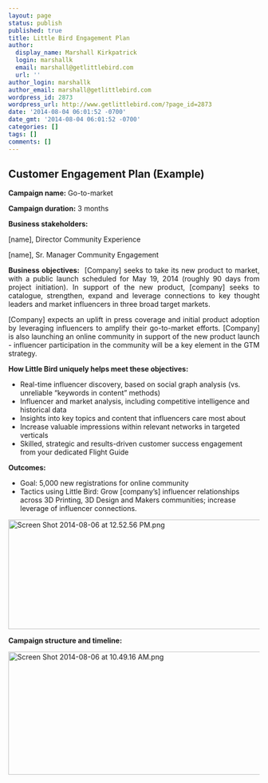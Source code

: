 ```yaml
---
layout: page
status: publish
published: true
title: Little Bird Engagement Plan
author:
  display_name: Marshall Kirkpatrick
  login: marshallk
  email: marshall@getlittlebird.com
  url: ''
author_login: marshallk
author_email: marshall@getlittlebird.com
wordpress_id: 2873
wordpress_url: http://www.getlittlebird.com/?page_id=2873
date: '2014-08-04 06:01:52 -0700'
date_gmt: '2014-08-04 06:01:52 -0700'
categories: []
tags: []
comments: []
---
```

<h2>Customer Engagement Plan (Example)</h2>
<p style="text-align: justify;"><strong>Campaign name:</strong> Go-to-market</p>
<p style="text-align: justify;"><strong>Campaign duration:</strong> 3 months</p>
<p style="text-align: justify;"><strong>Business stakeholders: </strong></p>
<p dir="ltr" style="text-align: justify;">[name], Director Community Experience</p>
<p dir="ltr" style="text-align: justify;">[name], Sr. Manager Community Engagement</p>
<p style="text-align: justify;"><strong>Business objectives:</strong>  [Company] seeks to take its new product to market, with a public launch scheduled for May 19, 2014 (roughly 90 days from project initiation). In support of the new product, [company] seeks to catalogue, strengthen, expand and leverage connections to key thought leaders and market influencers in three broad target markets.</p>
<p dir="ltr" style="text-align: justify;">[Company] expects an uplift in press coverage and initial product adoption by leveraging influencers to amplify their go-to-market efforts. [Company] is also launching an online community in support of the new product launch - influencer participation in the community will be a key element in the GTM strategy.</p>
<p dir="ltr" style="text-align: justify;"><strong>How Little Bird uniquely helps meet these objectives:</strong></p>
<ul>
<li><span style="text-align: justify;">Real-time influencer discovery, based on social graph analysis (vs. unreliable “keywords in content” methods)</span></li>
<li><span style="text-align: justify;">Influencer and market analysis, including competitive intelligence and historical data</span></li>
<li><span style="text-align: justify;">Insights into key topics and content that influencers care most about</span></li>
<li><span style="text-align: justify;">Increase valuable impressions within relevant networks in targeted verticals</span></li>
<li><span style="text-align: justify;">Skilled, strategic and results-driven customer success engagement from your dedicated Flight Guide</span></li>
</ul>
<p dir="ltr" style="text-align: justify;"><strong>Outcomes:</strong></p>
<ul>
<li><span style="text-align: justify;">Goal: 5,000 new registrations for online community</span></li>
<li><span style="text-align: justify;">Tactics using Little Bird: Grow [company’s] influencer relationships across 3D Printing, 3D Design and Makers communities; increase leverage of influencer connections.</span></li>
</ul>
<p style="text-align: justify;"><img alt="Screen Shot 2014-08-06 at 12.52.56 PM.png" src="https://lh6.googleusercontent.com/wBecqQpFBLmz0lehWJc3heZSlMaoI6vd_q1W81BeCJ_pGgME7rE1em-YPhT642wCrFHMMhgbHdVpZpJH98GfOy29MRRZD4pYXQWBkJcIG7SDBn-74-wBAuEfPUNwtIIwNw" width="624px;" height="220px;" /></p>
<p dir="ltr" style="text-align: justify;"><strong>Campaign structure and timeline:</strong></p>
<p dir="ltr" style="text-align: justify;"><img alt="Screen Shot 2014-08-06 at 10.49.16 AM.png" src="https://lh6.googleusercontent.com/PO33_qTNPtuihyO_MIfuV-oSZWBLEGrJiGRAJ9ppqQKkDZmYU6g2BEfAJKIv43O8_A_a_qns2IOXdeEK0dg9c5heA3WEW2s89nA1ocMMRCHzPDNAWt1M2WyZgQXIKik2rQ" width="624px;" height="247px;" /></p>
